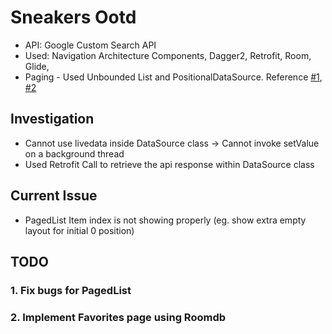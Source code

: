 # Sneakers Ootd
  * API: Google Custom Search API
  * Used: Navigation Architecture Components, Dagger2, Retrofit, Room, Glide, 
  * Paging - Used Unbounded List and PositionalDataSource. Reference [#1](https://github.com/googlesamples/android-architecture-components/tree/master/PagingWithNetworkSample), [#2](https://medium.com/@jungil.han/paging-library-%EA%B7%B8%EA%B2%83%EC%9D%B4-%EC%93%B0%EA%B3%A0%EC%8B%B6%EB%8B%A4-bc2ab4d27b87)

## Investigation
  * Cannot use livedata inside DataSource class -> Cannot invoke setValue on a background thread
  * Used Retrofit Call to retrieve the api response within DataSource class
## Current Issue
  * PagedList Item index is not showing properly (eg. show extra empty layout for initial 0 position)
## TODO
### 1. Fix bugs for PagedList
### 2. Implement Favorites page using Roomdb
